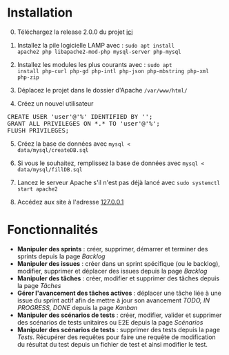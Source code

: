 # Installation

0. Téléchargez la release 2.0.0 du projet <a href="https://ndeguillaume.github.io"> ici </a>

1. Installez la pile logicielle LAMP avec : <code>sudo apt install apache2 php libapache2-mod-php mysql-server php-mysql</code>

2. Installez les modules les plus courants avec : <code>sudo apt install php-curl php-gd php-intl php-json php-mbstring php-xml php-zip</code>

3. Déplacez le projet dans le dossier d'Apache <code>/var/www/html/</code>

4. Créez un nouvel utilisateur 
<pre>
CREATE USER 'user'@'%' IDENTIFIED BY '';
GRANT ALL PRIVILEGES ON *.* TO 'user'@'%';
FLUSH PRIVILEGES;
</pre>
 
5. Créez la base de données avec <code>mysql < data/mysql/createDB.sql</code>

6. Si vous le souhaitez, remplissez la base de données avec <code>mysql < data/mysql/fillDB.sql</code>

6. Lancez le serveur Apache s'il n'est pas déjà lancé avec <code>sudo systemctl start apache2</code>

7. Accédez aux site à l'adresse <a href="http://127.0.0.1/">127.0.0.1</a>

# Fonctionnalités
* **Manipuler des sprints** : créer, supprimer, démarrer et terminer des sprints depuis la page *Backlog*
* **Manipuler des issues** : créer dans un sprint spécifique (ou le backlog), modifier, supprimer et déplacer des issues depuis la page *Backlog*  
* **Manipuler des tâches** : créer, modifier et supprimer des tâches depuis la page *Tâches*  
* **Gérer l'avancement des tâches actives** : déplacer une tâche liée à une issue du sprint actif afin de mettre à jour son avancement <i>TODO, IN PROGRESS, DONE</i> depuis la page *Kanban*
* **Manipuler des scénarios de tests** : créer, modifier, valider et supprimer des scénarios de tests unitaires ou E2E depuis la page *Scénarios*  
* **Manipuler des scénarios de tests** : supprimer des tests depuis la page *Tests*. Récupérer des requêtes pour faire une requête de modification du résultat du test depuis un fichier de test et ainsi modifier le test.  
